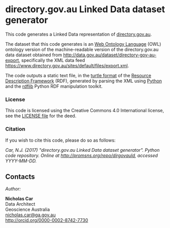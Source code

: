 # directory.gov.au Linked Data dataset generator
This code generates a Linked Data representation of [directory.gov.au](http://directory.gov.au).

The dataset that this code generates is an [Web Ontology Language](https://www.w3.org/OWL/) (OWL) ontology version of the machine-readable version of the directory.gov.au data dataset obtained from <http://data.gov.au/dataset/directory-gov-au-export>, specifically the XML data feed <https://www.directory.gov.au/sites/default/files/export.xml>. 

The code outputs a static text file, in the [turtle format](https://www.w3.org/TR/turtle/) of the [Resource Description Framework](https://en.wikipedia.org/wiki/Resource_Description_Framework) (RDF), generated by parsing the XML using [Python](https://www.python.org/) and the [rdflib](https://rdflib.readthedocs.io/en/stable/) Python RDF manipulation toolkit.


### License
This code is licensed using the Creative Commons 4.0 International license, see the [LICENSE file](LICENSE) for the deed.


### Citation
If you wish to cite this code, please do so as follows:

*Car, N.J. (2017) "directory.gov.au Linked Data dataset generator". Python code repository. Online at http://promsns.org/repo/dirgovauld, accessed YYYY-MM-DD.*


## Contacts
*Author:*  

**Nicholas Car**  
Data Architect  
Geoscience Australia  
<nicholas.car@ga.gov.au>  
<http://orcid.org/0000-0002-8742-7730>